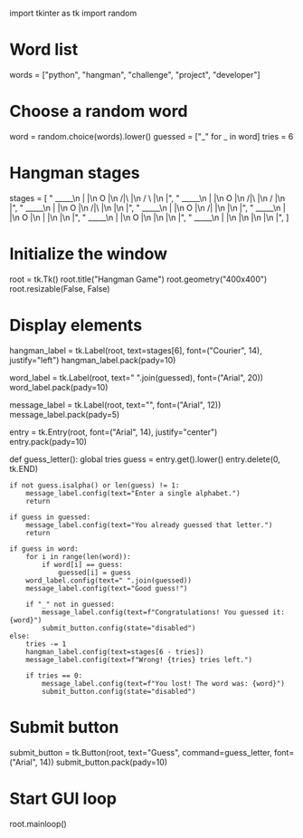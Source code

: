 import tkinter as tk
import random

# Word list
words = ["python", "hangman", "challenge", "project", "developer"]

# Choose a random word
word = random.choice(words).lower()
guessed = ["_" for _ in word]
tries = 6

# Hangman stages
stages = [
    "  _____\n  |   |\n  O   |\n /|\\  |\n / \\  |\n      |",
    "  _____\n  |   |\n  O   |\n /|\\  |\n /    |\n      |",
    "  _____\n  |   |\n  O   |\n /|\\  |\n      |\n      |",
    "  _____\n  |   |\n  O   |\n /|   |\n      |\n      |",
    "  _____\n  |   |\n  O   |\n  |   |\n      |\n      |",
    "  _____\n  |   |\n  O   |\n      |\n      |\n      |",
    "  _____\n  |   |\n      |\n      |\n      |\n      |",
]

# Initialize the window
root = tk.Tk()
root.title("Hangman Game")
root.geometry("400x400")
root.resizable(False, False)

# Display elements
hangman_label = tk.Label(root, text=stages[6], font=("Courier", 14), justify="left")
hangman_label.pack(pady=10)

word_label = tk.Label(root, text=" ".join(guessed), font=("Arial", 20))
word_label.pack(pady=10)

message_label = tk.Label(root, text="", font=("Arial", 12))
message_label.pack(pady=5)

entry = tk.Entry(root, font=("Arial", 14), justify="center")
entry.pack(pady=10)

def guess_letter():
    global tries
    guess = entry.get().lower()
    entry.delete(0, tk.END)

    if not guess.isalpha() or len(guess) != 1:
        message_label.config(text="Enter a single alphabet.")
        return

    if guess in guessed:
        message_label.config(text="You already guessed that letter.")
        return

    if guess in word:
        for i in range(len(word)):
            if word[i] == guess:
                guessed[i] = guess
        word_label.config(text=" ".join(guessed))
        message_label.config(text="Good guess!")

        if "_" not in guessed:
            message_label.config(text=f"Congratulations! You guessed it: {word}")
            submit_button.config(state="disabled")
    else:
        tries -= 1
        hangman_label.config(text=stages[6 - tries])
        message_label.config(text=f"Wrong! {tries} tries left.")

        if tries == 0:
            message_label.config(text=f"You lost! The word was: {word}")
            submit_button.config(state="disabled")

# Submit button
submit_button = tk.Button(root, text="Guess", command=guess_letter, font=("Arial", 14))
submit_button.pack(pady=10)

# Start GUI loop
root.mainloop()

